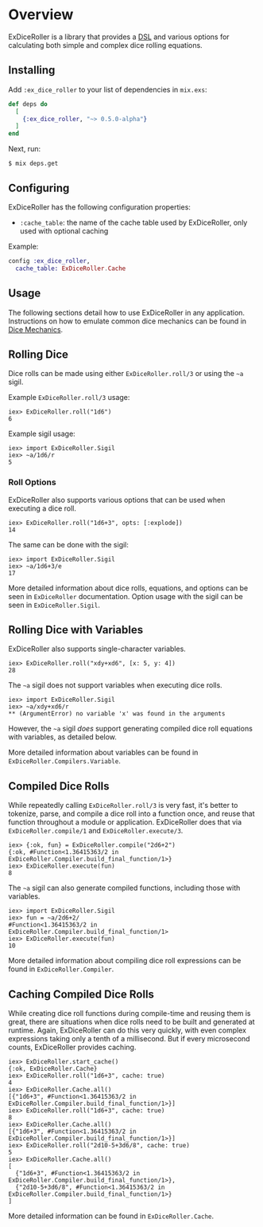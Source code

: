 # Overview

ExDiceRoller is a library that provides a [DSL](https://en.wikipedia.org/wiki/Domain-specific_language) and various options for calculating both simple and complex dice rolling equations.

## Installing

Add `:ex_dice_roller` to your list of dependencies in `mix.exs`:

```elixir
def deps do
  [
    {:ex_dice_roller, "~> 0.5.0-alpha"}
  ]
end
```

Next, run:
```
$ mix deps.get
```

## Configuring

ExDiceRoller has the following configuration properties:

* `:cache_table`: the name of the cache table used by ExDiceRoller, only used with optional caching

Example:
```elixir
config :ex_dice_roller,
  cache_table: ExDiceRoller.Cache
```

## Usage

The following sections detail how to use ExDiceRoller in any application. Instructions on how to emulate common dice mechanics can be found in [Dice Mechanics](dice_mechanics.html).


## Rolling Dice

Dice rolls can be made using either `ExDiceRoller.roll/3` or using the `~a` sigil.

Example `ExDiceRoller.roll/3` usage:

    iex> ExDiceRoller.roll("1d6")
    6

Example sigil usage:

    iex> import ExDiceRoller.Sigil
    iex> ~a/1d6/r
    5


### Roll Options

ExDiceRoller also supports various options that can be used when executing a dice roll.

    iex> ExDiceRoller.roll("1d6+3", opts: [:explode])
    14

The same can be done with the sigil:

    iex> import ExDiceRoller.Sigil
    iex> ~a/1d6+3/e
    17

More detailed information about dice rolls, equations, and options can be seen in `ExDiceRoller` documentation. Option usage with the sigil can be seen in `ExDiceRoller.Sigil`.


## Rolling Dice with Variables

ExDiceRoller also supports single-character variables.

    iex> ExDiceRoller.roll("xdy+xd6", [x: 5, y: 4])
    28

The `~a` sigil does not support variables when executing dice rolls.

    iex> import ExDiceRoller.Sigil
    iex> ~a/xdy+xd6/r
    ** (ArgumentError) no variable 'x' was found in the arguments

However, the `~a` sigil _does_ support generating compiled dice roll equations with variables, as detailed below.

More detailed information about variables can be found in `ExDiceRoller.Compilers.Variable`.


## Compiled Dice Rolls

While repeatedly calling `ExDiceRoller.roll/3` is very fast, it's better to tokenize, parse, and compile a dice roll into a function once, and reuse that function throughout a module or application. ExDiceRoller does that via `ExDiceRoller.compile/1` and `ExDiceRoller.execute/3`.

    iex> {:ok, fun} = ExDiceRoller.compile("2d6+2")
    {:ok, #Function<1.36415363/2 in ExDiceRoller.Compiler.build_final_function/1>}
    iex> ExDiceRoller.execute(fun)
    8

The `~a` sigil can also generate compiled functions, including those with variables.

    iex> import ExDiceRoller.Sigil
    iex> fun = ~a/2d6+2/
    #Function<1.36415363/2 in ExDiceRoller.Compiler.build_final_function/1>
    iex> ExDiceRoller.execute(fun)
    10

More detailed information about compiling dice roll expressions can be found in `ExDiceRoller.Compiler`.


## Caching Compiled Dice Rolls

While creating dice roll functions during compile-time and reusing them is great, there are situations when dice rolls need to be built and generated at runtime. Again, ExDiceRoller can do this very quickly, with even complex expressions taking only a tenth of a millisecond. But if every microsecond counts,
ExDiceRoller provides caching.

    iex> ExDiceRoller.start_cache()
    {:ok, ExDiceRoller.Cache}
    iex> ExDiceRoller.roll("1d6+3", cache: true)
    4
    iex> ExDiceRoller.Cache.all()
    [{"1d6+3", #Function<1.36415363/2 in ExDiceRoller.Compiler.build_final_function/1>}]
    iex> ExDiceRoller.roll("1d6+3", cache: true)
    8
    iex> ExDiceRoller.Cache.all()
    [{"1d6+3", #Function<1.36415363/2 in ExDiceRoller.Compiler.build_final_function/1>}]
    iex> ExDiceRoller.roll("2d10-5+3d6/8", cache: true)
    5
    iex> ExDiceRoller.Cache.all()
    [
      {"1d6+3", #Function<1.36415363/2 in ExDiceRoller.Compiler.build_final_function/1>},
      {"2d10-5+3d6/8", #Function<1.36415363/2 in ExDiceRoller.Compiler.build_final_function/1>}
    ]

  More detailed information can be found in `ExDiceRoller.Cache`.